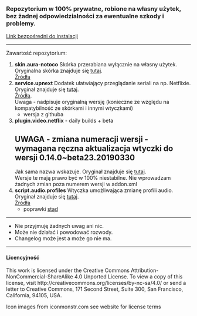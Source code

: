 <h3>Repozytorium w 100% prywatne, robione na własny użytek, bez żadnej odpowiedzialności za ewentualne szkody i problemy.</h3>
<a href="https://github.com/notoco/univ/raw/master/repository.notoco.univ.zip">Link bezpośredni do instalacji</a><br/>
<hr/>
Zawartość repozytorium:
<ol>
  <li><b>skin.aura-notoco</b>
  Skórka przerabiana wyłącznie na własny użytek. Oryginalna skórka znajduje się <a href="https://github.com/jurialmunkey/skin.aura/">tutaj</a>.<br/><a href="https://github.com/notoco/univ/tree/master/skin.aura-notoco">Źródła</a></li> 
  <li><b>service.upnext</b>
  Dodatek ułatwiający przeglądanie seriali na np. Netflixie. Oryginał znajduje się <a href="https://github.com/im85288/service.upnext">tutaj</a>.<br/><a href="https://github.com/notoco/univ/tree/master/service.upnext">Źródła</a>. <br/>Uwaga - nadpisuje oryginalną wersję (konieczne ze względu na kompatybilność ze skórkami i innymi wtyczkami)
  <ul>
    <li>wersja z githuba</li>
   </ul>
  </li>
  <li><b>plugin.video.netflix</b> - daily builds + beta</br>
  <h2>UWAGA - zmiana numeracji wersji - wymagana ręczna aktualizacja wtyczki do wersji <b>0.14.0~beta23.20190330</b></h2>
  Jak sama nazwa wskazuje. Oryginał znajduje się <a href="https://github.com/CastagnaIT/plugin.video.netflix">tutaj</a>.<br/>
  Wersje te mają prawo być w 100% niestabilne. Nie wprowadzam żadnych zmian poza numerem wersji w addon.xml
  </li>
  <li><b>script.audio.profiles</b>
  Wtyczka umożliwająca zmianę profili audio. Oryginał znajduje się <a href="https://github.com/Regss/script.audio.profiles">tutaj</a>.<br/><a href="https://github.com/notoco/univ/tree/master/script.audio.profiles">Źródła</a>
   <ul>
     <li>poprawki <a href="https://github.com/CtrlGy/script.audio.profiles">stąd</a></li>
   </ul>
   </li> 
</ol>
<hr/>
<ul>
      <li>Nie przyjmuję żadnych uwag ani nic.</li>
      <li>Może nie działać i powodować rozwody.</li>
      <li>Changelog może jest a może go nie ma.</li>
</ul>

<hr/>
<h4>Licencyjność</h4>
This work is licensed under the Creative Commons Attribution-NonCommercial-ShareAlike 4.0 Unported License.
To view a copy of this license, visit http://creativecommons.org/licenses/by-nc-sa/4.0/
or send a letter to Creative Commons, 171 Second Street, Suite 300, San Francisco, California, 94105, USA.

Icon images from iconmonstr.com see website for license terms
